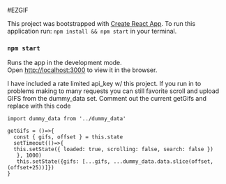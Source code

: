 #EZGIF

This project was bootstrapped with [Create React App](https://github.com/facebook/create-react-app).
To run this application run: ```npm install && npm start``` in your terminal.

### `npm start`
Runs the app in the development mode.<br>
Open [http://localhost:3000](http://localhost:3000) to view it in the browser.


I have included a rate limited api_key w/ this project.
If you run in to problems making to many requests
you can still favorite scroll and upload GIFS from the dummy_data set.
Comment out the  current getGifs and replace with this code

```
import dummy_data from '../dummy_data'

getGifs = ()=>{
  const { gifs, offset } = this.state
  setTimeout(()=>{
  this.setState({ loaded: true, scrolling: false, search: false })
   }, 1000)
   this.setState({gifs: [...gifs, ...dummy_data.data.slice(offset, (offset+25))]})
}
```

